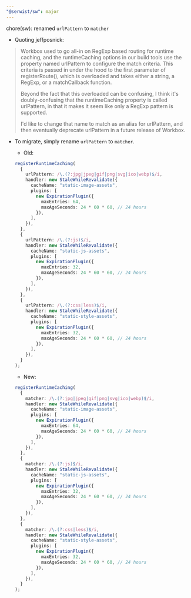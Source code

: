 ```yaml
---
"@serwist/sw": major
---
```


chore(sw): renamed `urlPattern` to `matcher`

- Quoting jeffposnick:

> Workbox used to go all-in on RegExp based routing for runtime caching, and the runtimeCaching options in our build tools use the property named urlPattern to configure the match criteria. This criteria is passed in under the hood to the first parameter of registerRoute(), which is overloaded and takes either a string, a RegExp, or a matchCallback function.
>
> Beyond the fact that this overloaded can be confusing, I think it's doubly-confusing that the runtimeCaching property is called urlPattern, in that it makes it seem like only a RegExp pattern is supported.
>
> I'd like to change that name to match as an alias for urlPattern, and then eventually deprecate urlPattern in a future release of Workbox.

- To migrate, simply rename `urlPattern` to `matcher`.

  - Old:

  ```ts
  registerRuntimeCaching(
    {
      urlPattern: /\.(?:jpg|jpeg|gif|png|svg|ico|webp)$/i,
      handler: new StaleWhileRevalidate({
        cacheName: "static-image-assets",
        plugins: [
          new ExpirationPlugin({
            maxEntries: 64,
            maxAgeSeconds: 24 * 60 * 60, // 24 hours
          }),
        ],
      }),
    },
    {
      urlPattern: /\.(?:js)$/i,
      handler: new StaleWhileRevalidate({
        cacheName: "static-js-assets",
        plugins: [
          new ExpirationPlugin({
            maxEntries: 32,
            maxAgeSeconds: 24 * 60 * 60, // 24 hours
          }),
        ],
      }),
    },
    {
      urlPattern: /\.(?:css|less)$/i,
      handler: new StaleWhileRevalidate({
        cacheName: "static-style-assets",
        plugins: [
          new ExpirationPlugin({
            maxEntries: 32,
            maxAgeSeconds: 24 * 60 * 60, // 24 hours
          }),
        ],
      }),
    }
  );
  ```

  - New:

  ```ts
  registerRuntimeCaching(
    {
      matcher: /\.(?:jpg|jpeg|gif|png|svg|ico|webp)$/i,
      handler: new StaleWhileRevalidate({
        cacheName: "static-image-assets",
        plugins: [
          new ExpirationPlugin({
            maxEntries: 64,
            maxAgeSeconds: 24 * 60 * 60, // 24 hours
          }),
        ],
      }),
    },
    {
      matcher: /\.(?:js)$/i,
      handler: new StaleWhileRevalidate({
        cacheName: "static-js-assets",
        plugins: [
          new ExpirationPlugin({
            maxEntries: 32,
            maxAgeSeconds: 24 * 60 * 60, // 24 hours
          }),
        ],
      }),
    },
    {
      matcher: /\.(?:css|less)$/i,
      handler: new StaleWhileRevalidate({
        cacheName: "static-style-assets",
        plugins: [
          new ExpirationPlugin({
            maxEntries: 32,
            maxAgeSeconds: 24 * 60 * 60, // 24 hours
          }),
        ],
      }),
    }
  );
  ```
